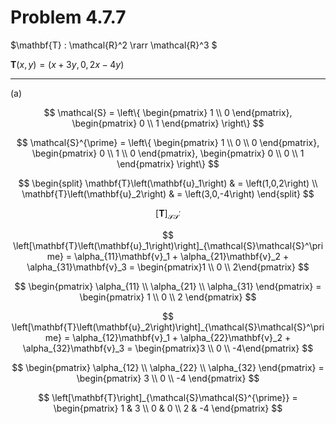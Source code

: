 # Problem 4.7.7

$\mathbf{T} : \mathcal{R}^2 \rarr \mathcal{R}^3 $

$\mathbf{T}\left(x,y\right) = \left(x + 3y, 0, 2x - 4y\right)$

***
(a)

$$
\mathcal{S} = \left\{
  \begin{pmatrix}
    1 \\ 0
  \end{pmatrix},
  \begin{pmatrix}
    0 \\ 1
  \end{pmatrix}
\right\}
$$

$$
\mathcal{S}^{\prime} = \left\{
  \begin{pmatrix}
    1 \\ 0 \\ 0
  \end{pmatrix},
  \begin{pmatrix}
    0 \\ 1 \\ 0
  \end{pmatrix},
  \begin{pmatrix}
    0 \\ 0 \\ 1
  \end{pmatrix}
\right\}
$$

$$
\begin{split}
\mathbf{T}\left(\mathbf{u}_1\right) & = \left(1,0,2\right) \\
\mathbf{T}\left(\mathbf{u}_2\right) & = \left(3,0,-4\right)
\end{split}
$$

$$
\left[\mathbf{T}\right]_{\mathcal{S}\mathcal{S}^{\prime}}
$$

$$
\left[\mathbf{T}\left(\mathbf{u}_1\right)\right]_{\mathcal{S}\mathcal{S}^\prime}
  = \alpha_{11}\mathbf{v}_1 + \alpha_{21}\mathbf{v}_2 + \alpha_{31}\mathbf{v}_3
  = \begin{pmatrix}1 \\ 0 \\ 2\end{pmatrix}
$$

$$
\begin{pmatrix}
  \alpha_{11} \\
  \alpha_{21} \\
  \alpha_{31}
\end{pmatrix} =
\begin{pmatrix}
  1 \\
  0 \\
  2
\end{pmatrix}
$$

$$
\left[\mathbf{T}\left(\mathbf{u}_2\right)\right]_{\mathcal{S}\mathcal{S}^\prime}
  = \alpha_{12}\mathbf{v}_1 + \alpha_{22}\mathbf{v}_2 + \alpha_{32}\mathbf{v}_3
  = \begin{pmatrix}3 \\ 0 \\ -4\end{pmatrix}
$$

$$
\begin{pmatrix}
  \alpha_{12} \\
  \alpha_{22} \\
  \alpha_{32}
\end{pmatrix} =
\begin{pmatrix}
  3 \\
  0 \\
  -4
\end{pmatrix}
$$

$$
\left[\mathbf{T}\right]_{\mathcal{S}\mathcal{S}^{\prime}} =
  \begin{pmatrix}
    1 & 3 \\
    0 & 0 \\
    2 & -4
  \end{pmatrix}
$$
